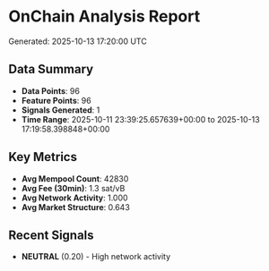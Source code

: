 # OnChain Analysis Report
Generated: 2025-10-13 17:20:00 UTC

## Data Summary
- **Data Points**: 96
- **Feature Points**: 96
- **Signals Generated**: 1
- **Time Range**: 2025-10-11 23:39:25.657639+00:00 to 2025-10-13 17:19:58.398848+00:00

## Key Metrics
- **Avg Mempool Count**: 42830
- **Avg Fee (30min)**: 1.3 sat/vB
- **Avg Network Activity**: 1.000
- **Avg Market Structure**: 0.643

## Recent Signals
- **NEUTRAL** (0.20) - High network activity
